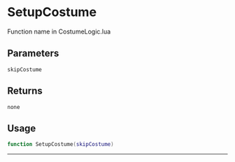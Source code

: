 # SetupCostume
Function name in CostumeLogic.lua
## Parameters
`skipCostume`
## Returns
`none`
## Usage
```lua
function SetupCostume(skipCostume)
```
---
